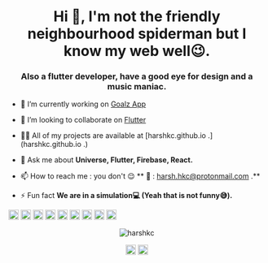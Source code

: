 <h1 align="center">Hi 👋, I'm not the friendly neighbourhood spiderman but I know my web well😉.</h1>
<h3 align="center">Also a flutter developer, have a good eye for design and a music maniac.</h3>

- 🔭 I’m currently working on [Goalz App](https://github.com/harshkc/goalz)

- 👯 I’m looking to collaborate on [Flutter](https://github.com/flutter/flutter)

- 👨‍💻 All of my projects are available at [harshkc.github.io .](harshkc.github.io .)

- 💬 Ask me about **Universe, Flutter, Firebase, React.**

- 📫 How to reach me : you don't 😌 ** 📩 : harsh.hkc@protonmail.com .**

- ⚡ Fun fact **We are in a simulation💻 (Yeah that is not funny😅).**

<p align="left"><img src="https://konpa.github.io/devicon/devicon.git/icons/react/react-original-wordmark.svg" alt="react" width="20" height="20"/> <img src="https://konpa.github.io/devicon/devicon.git/icons/android/android-original-wordmark.svg" alt="android" width="20" height="20"/> <img src="https://konpa.github.io/devicon/devicon.git/icons/bootstrap/bootstrap-plain.svg" alt="bootstrap" width="20" height="20"/> <img src="https://konpa.github.io/devicon/devicon.git/icons/cplusplus/cplusplus-original.svg" alt="cplusplus" width="20" height="20"/> <img src="https://konpa.github.io/devicon/devicon.git/icons/css3/css3-original-wordmark.svg" alt="css3" width="20" height="20"/> <img src="https://konpa.github.io/devicon/devicon.git/icons/javascript/javascript-original.svg" alt="javascript" width="20" height="20"/> <img src="https://konpa.github.io/devicon/devicon.git/icons/mongodb/mongodb-original-wordmark.svg" alt="mongodb" width="20" height="20"/> <img src="https://konpa.github.io/devicon/devicon.git/icons/nodejs/nodejs-original-wordmark.svg" alt="nodejs" width="20" height="20"/> <img src="https://konpa.github.io/devicon/devicon.git/icons/python/python-original-wordmark.svg" alt="python" width="20" height="20"/></p><p align="center"> <img src="https://github-readme-stats.vercel.app/api?username=harshkc&show_icons=true" alt="harshkc" /> </p>

<p align="center">
<a href="https://linkedin.com/in/harshkc1006" target="blank"><img align="center" src="https://cdn.jsdelivr.net/npm/simple-icons@3.0.1/icons/linkedin.svg" alt="harshkc1006" height="20" width="20" /></a>
<a href="https://instagram.com/harsh_chaudhary99" target="blank"><img align="center" src="https://cdn.jsdelivr.net/npm/simple-icons@3.0.1/icons/instagram.svg" alt="harsh_chaudhary99" height="20" width="20" /></a>
</p>
